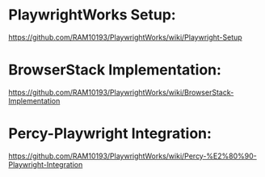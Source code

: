 # PlaywrightWorks Setup:

https://github.com/RAM10193/PlaywrightWorks/wiki/Playwright-Setup

# BrowserStack Implementation:

https://github.com/RAM10193/PlaywrightWorks/wiki/BrowserStack-Implementation

# Percy-Playwright Integration:

https://github.com/RAM10193/PlaywrightWorks/wiki/Percy-%E2%80%90-Playwright-Integration
